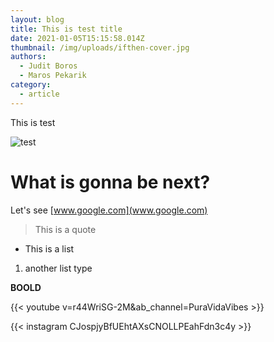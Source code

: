 ```yaml
---
layout: blog
title: This is test title
date: 2021-01-05T15:15:58.014Z
thumbnail: /img/uploads/ifthen-cover.jpg
authors:
  - Judit Boros
  - Maros Pekarik
category:
  - article
---
```

This is test 

![test](/img/uploads/ifthen-cover.jpg "testing title")

# What is gonna be next?

Let's see [www.google.com](www.google.com) 



> This is a quote 

* This is a list



1. another list type



**BOOLD**

{{< youtube v=r44WriSG-2M&ab_channel=PuraVidaVibes >}}



{{< instagram CJospjyBfUEhtAXsCNOLLPEahFdn3c4y >}}